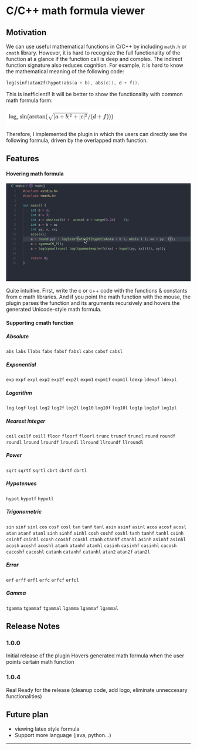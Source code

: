 # C/C++ math formula viewer


## Motivation

We can use useful mathematical functions in C/C++ by including `math.h` or `cmath` library. However, it is hard to recognize the full functionality of the function at a glance if the function call is deep and complex. The indirect function signature also reduces cognition.  For example, it is hard to know the mathematical meaning of the following code:
```c
log(sinf(atan2f(hypot(abs(a + b), abs(c)), d + f)).
``` 
This is inefficient!!
It will be better to show the functionality with common math formula form:

<img src="images/equation.png" width="310">

Therefore, I implemented the plugin in which the users can directly see the following formula, driven by the overlapped math function.

## Features

#### Hovering math formula

![image](images/demo.gif)

Quite intuitive. 
First, write the c or c++ code with the functions & constants from c math libraries. And if you point the math function with the mouse, the plugin parses the function and its arguments recursively and hovers the generated Unicode-style math formula. 

#### Supporting cmath function

##### Absolute
`abs` `labs` `llabs` `fabs` `fabsf` `fabsl` `cabs` `cabsf` `cabsl` 
##### Exponential
`exp` `expf` `expl` `exp2` `exp2f` `exp2l` `expm1` `expm1f` `expm1l`
`ldexp` `ldexpf` `ldexpl`
##### Logarithm
`log` `logf` `logl` `log2` `log2f` `log2l` `log10` `log10f` `log10l`
`log1p` `log1pf` `log1pl`
##### Nearest Integer
`ceil` `ceilf` `ceill` `floor` `floorf` `floorl` `trunc` `truncf` `truncl`
`round` `roundf` `roundl` `lround` `lroundf` `lroundl` `llround` `llroundf` `llroundl` 
##### Power
`sqrt` `sqrtf` `sqrtl` `cbrt` `cbrtf` `cbrtl`
##### Hypotenues
`hypot` `hypotf` `hypotl`
##### Trigonometric
`sin` `sinf` `sinl` `cos` `cosf` `cosl` `tan` `tanf` `tanl`
`asin` `asinf` `asinl` `acos` `acosf` `acosl` `atan` `atanf` `atanl`
`sinh` `sinhf` `sinhl` `cosh` `coshf` `coshl` `tanh` `tanhf` `tanhl`
`csinh` `csinhf` `csinhl` `ccosh` `ccoshf` `ccoshl` `ctanh` `ctanhf` `ctanhl`
`asinh` `asinhf` `asinhl` `acosh` `acoshf` `acoshl` `atanh` `atanhf` `atanhl`
`casinh` `casinhf` `casinhl` `cacosh` `cacoshf` `cacoshl` `catanh` `catanhf` `catanhl`
`atan2` `atan2f` `atan2l`
##### Error
`erf` `erff` `erfl` `erfc` `erfcf` `erfcl`
##### Gamma
`tgamma` `tgammaf` `tgammal` `lgamma` `lgammaf` `lgammal`



## Release Notes


### 1.0.0

Initial release of the plugin
Hovers generated math formula when the user points certain math function

### 1.0.4

Real Ready for the release 
(cleanup code, add logo, eliminate unneccesary functionalities)




## Future plan

- viewing latex style formula
- Support more language (java, python...)

----------------------------------------------------------------------------

<!--
## Requirements

If you have any requirements or dependencies, add a section describing those and how to install and configure them.

## Extension Settings

Include if your extension adds any VS Code settings through the `contributes.configuration` extension point.

For example:

This extension contributes the following settings:

* `myExtension.enable`: enable/disable this extension
* `myExtension.thing`: set to `blah` to do something
*/

-->
